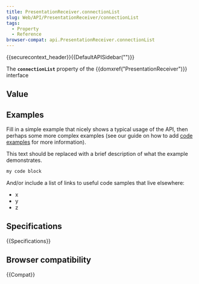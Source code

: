 ```yaml
---
title: PresentationReceiver.connectionList
slug: Web/API/PresentationReceiver/connectionList
tags:
  - Property
  - Reference
browser-compat: api.PresentationReceiver.connectionList
---
```

{{securecontext_header}}{{DefaultAPISidebar("")}}

The **`connectionList`** property of the {{domxref("PresentationReceiver")}} interface 

## Value



## Examples

Fill in a simple example that nicely shows a typical usage of the API, then perhaps some more complex examples (see our guide on how to add [code examples](/en-US/docs/MDN/Contribute/Structures/Code_examples) for more information).

This text should be replaced with a brief description of what the example demonstrates.

```js
my code block
```

And/or include a list of links to useful code samples that live elsewhere:

*   x
*   y
*   z

## Specifications

{{Specifications}}

## Browser compatibility

{{Compat}}


